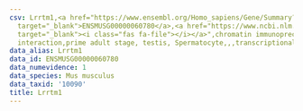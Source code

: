 ```yaml
---
csv: Lrrtm1,<a href="https://www.ensembl.org/Homo_sapiens/Gene/Summary?db=core;g=ENSMUSG00000060780"
  target="_blank">ENSMUSG00000060780</a>,<a href="https://www.ncbi.nlm.nih.gov/pubmed/25450459"
  target="_blank"><i class="fas fa-file"></i></a>",chromatin immunoprecipitation assay,direct
  interaction,prime adult stage, testis, Spermatocyte,,,transcriptional regulation,
data_alias: Lrrtm1
data_id: ENSMUSG00000060780
data_numevidence: 1
data_species: Mus musculus
data_taxid: '10090'
title: Lrrtm1
---
```

